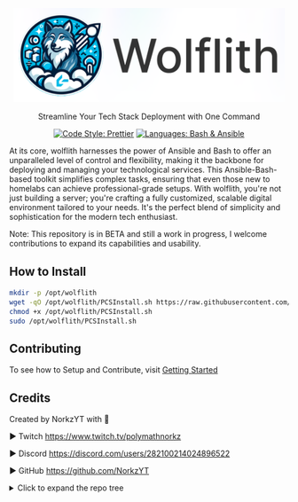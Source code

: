 <p align="center">
    <img src="Docs/content/assets/img/wolflith-cover-rl.png" width="490">
</p>

<p align="center">Streamline Your Tech Stack Deployment with One Command</p>

<div align="center">
  
[![Code Style: Prettier](https://img.shields.io/badge/code_style-Prettier-00BCD4.svg?style=flat)](https://github.com/prettier/prettier)
[![Languages: Bash & Ansible](https://img.shields.io/badge/languages-Bash%20|%20Ansible-007BFF.svg?style=flat)]()

</div>

At its core, wolflith harnesses the power of Ansible and Bash to offer an unparalleled level of control and flexibility, making it the backbone for deploying and managing your technological services. This Ansible-Bash-based toolkit simplifies complex tasks, ensuring that even those new to homelabs can achieve professional-grade setups. With wolflith, you're not just building a server; you're crafting a fully customized, scalable digital environment tailored to your needs. It's the perfect blend of simplicity and sophistication for the modern tech enthusiast.

Note: This repository is in BETA and still a work in progress, I welcome contributions to expand its capabilities and usability.

## How to Install

```bash
mkdir -p /opt/wolflith
wget -qO /opt/wolflith/PCSInstall.sh https://raw.githubusercontent.com/NorkzYT/wolflith/main/PCSMenu/PCSInstall.sh
chmod +x /opt/wolflith/PCSInstall.sh
sudo /opt/wolflith/PCSInstall.sh
```

## Contributing

To see how to Setup and Contribute, visit [Getting Started](./DEVELOPERS.md)

## Credits

Created by NorkzYT with 💛

► Twitch <https://www.twitch.tv/polymathnorkz>

► Discord <https://discord.com/users/282100214024896522>

► GitHub <https://github.com/NorkzYT>

<details>
<summary>Click to expand the repo tree</summary>

### Tree Generated by markdown-notes-tree

---

<!-- tree generated by markdown-notes-tree starts here -->

- [**Ansible**](Ansible)
  - [**adhoc**](Ansible/adhoc)
    - [adhoc commands](Ansible/adhoc/adhoc.md)
  - [**collections**](Ansible/collections)
  - [**inventory**](Ansible/inventory)
  - [**k3s**](Ansible/k3s)
  - [**playbooks**](Ansible/playbooks)
  - [**templates**](Ansible/templates)
- [**Auto**](Auto)
- [**Docker**](Docker)
  - [**AMD64**](Docker/AMD64)
    - [**AppFlowy**](Docker/AMD64/appflowy)
    - [**Browserless**](Docker/AMD64/browserless)
    - [**Discord**](Docker/AMD64/discord)
    - [**Docker-OSX**](Docker/AMD64/docker-osx)
    - [**dupeguru**](Docker/AMD64/dupeguru)
    - [**GitLab Repo Sync (Mirror)**](Docker/AMD64/gitlab)
    - [**guacd**](Docker/AMD64/guacd)
    - [**krusader**](Docker/AMD64/krusader)
    - [**meshcentral**](Docker/AMD64/meshcentral)
    - [**pwm**](Docker/AMD64/pwm)
    - [**shinpuru**](Docker/AMD64/shinpuru)
    - [**WebNut**](Docker/AMD64/webnut)
  - [**ARM64**](Docker/ARM64)
    - [**GitLab Repo Sync (Mirror)**](Docker/ARM64/gitlab)
    - [**squid-auth**](Docker/ARM64/squid-auth)
  - [**Both**](Docker/Both)
    - [**1password**](Docker/Both/1password)
    - [**adminer**](Docker/Both/adminer)
    - [**guacamole**](Docker/Both/apacheguacamole)
    - [**authelia**](Docker/Both/authelia)
      - [**config**](Docker/Both/authelia/config)
    - [**authentik**](Docker/Both/authentik)
    - [**binfmt**](Docker/Both/binfmt)
    - [**bookstack**](Docker/Both/bookstack)
    - [**cloudcmd**](Docker/Both/cloudcmd)
    - [**cloudflared**](Docker/Both/cloudflared)
      - [**config**](Docker/Both/cloudflared/config)
    - [**coder**](Docker/Both/coder)
    - [**CodeServer**](Docker/Both/codeserver)
    - [**cryptgeon**](Docker/Both/cryptgeon)
    - [**Dashy**](Docker/Both/dashy)
    - [**db-backup**](Docker/Both/db-backup)
    - [**discordchatexporter**](Docker/Both/discordchatexporter)
    - [**doublecommander**](Docker/Both/doublecommander)
    - [**dozzle**](Docker/Both/dozzle)
    - [**dupeguru**](Docker/Both/dupeguru)
    - [**duplicati**](Docker/Both/duplicati)
    - [**endlessh**](Docker/Both/endlessh)
    - [**firefly-iii**](Docker/Both/firefly-iii)
    - [**flame**](Docker/Both/flame)
    - [**floatplane-downloader**](Docker/Both/floatplane-downloader)
    - [**gitlab-runner**](Docker/Both/gitlabrunner)
    - [**gokapi**](Docker/Both/gokapi)
    - [**grafana**](Docker/Both/grafana)
    - [**grocy**](Docker/Both/grocy)
    - [**homechart**](Docker/Both/homechart)
    - [**influxdb**](Docker/Both/influxdb)
    - [**joplin**](Docker/Both/joplin)
    - [**linkace**](Docker/Both/linkace)
    - [**littlelink-server**](Docker/Both/littlelinkserver)
    - [**mariadb**](Docker/Both/mariadb)
    - [**memcached**](Docker/Both/memcached)
    - [**mongodb**](Docker/Both/mongodb)
    - [**monitorss**](Docker/Both/monitorss)
    - [**n8n**](Docker/Both/n8n)
    - [**nginx_proxy_manager**](Docker/Both/nginx_proxy_manager)
    - [**node-red**](Docker/Both/node-red)
    - [**ntp**](Docker/Both/ntp)
    - [**organizrv2**](Docker/Both/organizrv2)
    - [**paperless-ngx**](Docker/Both/paperless-ngx)
    - [**passwdpusher**](Docker/Both/passwdpusher)
    - [**photoprism**](Docker/Both/photoprism)
      - [**photoprism-1**](Docker/Both/photoprism/photoprism-1)
      - [**photoprism-2**](Docker/Both/photoprism/photoprism-2)
      - [**photoprism-3**](Docker/Both/photoprism/photoprism-3)
    - [**portainer**](Docker/Both/portainer)
    - [**postgresql**](Docker/Both/postgresql)
    - [**proxy.py**](Docker/Both/proxy.py)
    - [**pterodactyl**](Docker/Both/pterodactyl)
      - [**pterodactyl-panel**](Docker/Both/pterodactyl/pterodactyl-panel)
      - [**pterodactyl-wings**](Docker/Both/pterodactyl/pterodactyl-wings)
    - [**putty**](Docker/Both/putty)
    - [**redis**](Docker/Both/redis)
    - [**searxng**](Docker/Both/searxng)
    - [**solr**](Docker/Both/solr)
    - [**speedtest**](Docker/Both/speedtest)
    - [**Squid**](Docker/Both/squid)
    - [**Syncthing**](Docker/Both/syncthing)
    - [**tailscale**](Docker/Both/tailscale)
    - [**tdarr**](Docker/Both/tdarr)
    - [**Traefik**](Docker/Both/traefik)
      - [**config**](Docker/Both/traefik/config)
    - [**tubearchivist**](Docker/Both/tubearchivist)
    - [**Ubuntu-Desktop**](Docker/Both/ubuntu-desktop)
    - [**uptimekuma**](Docker/Both/uptimekuma)
    - [**Vault**](Docker/Both/vault)
      - [**config**](Docker/Both/vault/config)
    - [**vwarden**](Docker/Both/vwarden)
    - [**watchtower**](Docker/Both/watchtower)
    - [**webtop**](Docker/Both/webtop)
    - [**WGEasy**](Docker/Both/wgeasy)
    - [**wikijs**](Docker/Both/wikijs)
    - [**wireguard**](Docker/Both/wireguard)
- [**Documentation**](Docs)
  - [**content**](Docs/content)
    - [**assets**](Docs/content/assets)
      - [**img**](Docs/content/assets/img)
  - [**Linux**](Docs/Linux)
    - [**Shells**](Docs/Linux/Shells)
      - [**INSTALL ZSH SHELL IN WSL / WSL2**](Docs/Linux/Shells/Powerlevel10k.md)
      - [Shell info](Docs/Linux/Shells/ShellInfo.md)
    - [**To create a new user account named username using the adduser command you would run:**](Docs/Linux/adduser.md)
    - [Auto Execute Commands/Scripts During Reboot or Startup](Docs/Linux/H-W-T-StartupScript.md)
    - [Chmod](Docs/Linux/permissions.md)
  - [How to get more FreeForever Oracle Cloud Accounts](Docs/FreeForeverOracle.md)
- [**K8s**](K8s)
  - [**cloudflare**](K8s/cloudflare)
  - [**gitlab runner**](K8s/gitlab-runner)
  - [**kube-prometheus-stack**](K8s/kube-prometheus-stack)
  - [**nextcloud**](K8s/nextcloud)
  - [**pterodactyl**](K8s/pterodactyl)
    - [**panel**](K8s/pterodactyl/panel)
      - [**node**](K8s/pterodactyl/panel/node)
  - [**traefik cert-manager let's encrypt**](K8s/traefik-cert-manager)
    - [**cert-manager**](K8s/traefik-cert-manager/cert-manager)
      - [**certificates**](K8s/traefik-cert-manager/cert-manager/certificates)
        - [**production**](K8s/traefik-cert-manager/cert-manager/certificates/production)
        - [**staging**](K8s/traefik-cert-manager/cert-manager/certificates/staging)
      - [**issuers**](K8s/traefik-cert-manager/cert-manager/issuers)
    - [**nginx**](K8s/traefik-cert-manager/nginx)
    - [**traefik**](K8s/traefik-cert-manager/traefik)
      - [**dashboard**](K8s/traefik-cert-manager/traefik/dashboard)
  - [**traefik + kubernetes**](K8s/traefik2-k3s-rancher)
    - [**config**](K8s/traefik2-k3s-rancher/config)
    - [**config-ingress-route**](K8s/traefik2-k3s-rancher/config-ingress-route)
      - [**kubernetes**](K8s/traefik2-k3s-rancher/config-ingress-route/kubernetes)
  - [**Uptime Kuma**](K8s/uptime-kuma)
- [**PCSMenu**](PCSMenu)
  - [**Functions**](PCSMenu/Functions)
    - [**Ansible**](PCSMenu/Functions/Ansible)
      - [**Setup Linux Machine**](<PCSMenu/Functions/Ansible/Setup Linux Machine>)
      - [**Update Hosts**](<PCSMenu/Functions/Ansible/Update Hosts>)
    - [**Docker**](PCSMenu/Functions/Docker)
      - [**Docker Install**](<PCSMenu/Functions/Docker/Docker Install>)
      - [**Docker Update**](<PCSMenu/Functions/Docker/Docker Update>)
      - [**Provision Docker Service**](<PCSMenu/Functions/Docker/Provision Docker Service>)
      - [**Scripts**](PCSMenu/Functions/Docker/Scripts)
    - [**Proxmox**](PCSMenu/Functions/Proxmox)
      - [**Provision LXC with Docker Service**](<PCSMenu/Functions/Proxmox/Provision LXC with Docker Service>)
      - [**Scripts**](PCSMenu/Functions/Proxmox/Scripts)
    - [**Scripts**](PCSMenu/Functions/Scripts)
    - [**Tools**](PCSMenu/Functions/Tools)
      - [**Run Script-Return Output**](<PCSMenu/Functions/Tools/Run Script-Return Output>)
- [**Scripts**](Scripts)
  - [**Vault**](Scripts/Vault)
    - [**old**](Scripts/Vault/old)
- [**Temp**](Temp)
  - [**Auto**](Temp/Auto)
  - [**Bin**](Temp/Bin)
- [Developing wolflith](DEVELOPERS.md)

<!-- tree generated by markdown-notes-tree ends here -->
